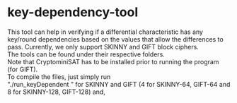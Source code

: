 # key-dependency-tool

This tool can help in verifying if a differential characteristic has any key/round dependencies based on the values that allow the differences to pass. Currently, we only support SKINNY and GIFT block ciphers. <br>
The tools can be found under their respective folders.<br>
Note that CryptominiSAT has to be installed prior to running the program (for GIFT).<br>
To compile the files, just simply run <br>
"./run_keyDependent <SIZE>" for SKINNY and GIFT (4 for SKINNY-64, GIFT-64 and 8 for SKINNY-128, GIFT-128) and,<br>
